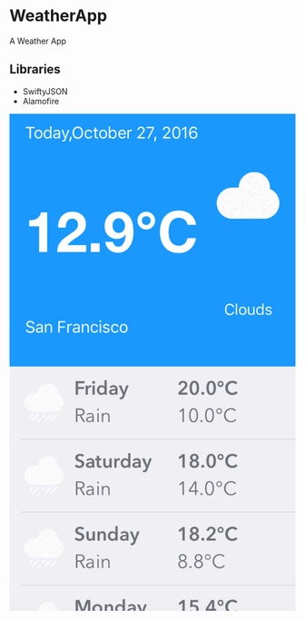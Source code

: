# WeatherApp
A Weather App
## Libraries
  - SwiftyJSON
  - Alamofire
<p align="center"><img src="https://github.com/sunhuanji/WeatherApp/blob/master/sample.png"/></p>
